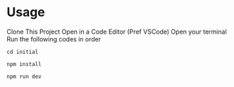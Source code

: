 # Usage

Clone This Project Open in a Code Editor (Pref VSCode)
Open your terminal
Run the following codes in order

`cd initial`

`npm install`

`npm run dev`
